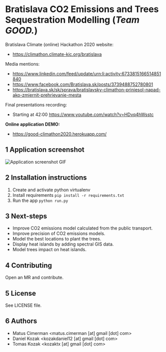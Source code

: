 # Bratislava CO2 Emissions and Trees Sequestration Modelling (_Team GOOD._)
Bratislava Climate (online) Hackathon 2020 website:
- https://climathon.climate-kic.org/bratislava

Media mentions:
- https://www.linkedin.com/feed/update/urn:li:activity:6733815166514851840
- https://www.facebook.com/Bratislava.sk/posts/3739488752780801
- https://bratislava.sk/sk/sprava/bratislavsky-climathon-priniesol-napad-ako-zmiernit-prehrievanie-mesta

Final presentations recording:
- Starting at 42:00 https://www.youtube.com/watch?v=HDvq4hWsstc

**Online application DEMO:**
- https://good-climathon2020.herokuapp.com/

## 1 Application screenshot
![Application screenshot GIF](./app.gif)

## 2 Installation instructions
1. Create and activate python virtualenv
1. Install requirements `pip install -r requirements.txt`
1. Run the app `python run.py`

## 3 Next-steps
- Improve CO2 emissions model calculated from the public transport.
- Improve precision of CO2 emissions models.
- Model the best locations to plant the trees.
- Display heat islands by adding spectral GIS data.
- Model trees impact on heat islands.

## 4 Contributing
Open an MR and contribute.

## 5 License
See LICENSE file.

## 6 Authors
- Matus Cimerman <matus.cimerman [at] gmail [dot] com>
- Daniel Kozak <kozakdaniel12 [at] gmail [dot] com>
- Tomas Kozak <kozaktx [at] gmail [dot] com>